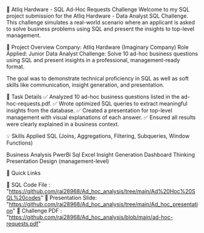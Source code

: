 🧠 Atliq Hardware - SQL Ad-Hoc Requests Challenge
Welcome to my SQL project submission for the Atliq Hardware - Data Analyst SQL Challenge. This challenge simulates a real-world scenario where an applicant is asked to solve business problems using SQL and present the insights to top-level management.

📄 Project Overview
Company: Atliq Hardware (Imaginary Company)
Role Applied: Junior Data Analyst
Challenge: Solve 10 ad-hoc business questions using SQL and present insights in a professional, management-ready format.

The goal was to demonstrate technical proficiency in SQL as well as soft skills like communication, insight generation, and presentation.

📌 Task Details
✅ Analyzed 10 ad-hoc business questions listed in the ad-hoc-requests.pdf.
✅ Wrote optimized SQL queries to extract meaningful insights from the database.
✅ Created a presentation for top-level management with visual explanations of each answer.
✅ Ensured all results were clearly explained in a business context.

💡 Skills Applied
SQL (Joins, Aggregations, Filtering, Subqueries, Window Functions)

Business Analysis
PwerBi
Sql
Excel
Insight Generation
Dashboard Thinking
Presentation Design (management-level)

🔗 Quick Links

📘 SQL Code File : "https://github.com/rai28968/Ad_hoc_analysis/tree/main/Ad%20Hoc%20SQL%20codes"
🎯 Presentation Slide: "https://github.com/rai28968/Ad_hoc_analysis/tree/main/Ad_hoc_presentation"
📄 Challenge PDF : "https://github.com/rai28968/Ad_hoc_analysis/blob/main/ad-hoc-requests.pdf"

